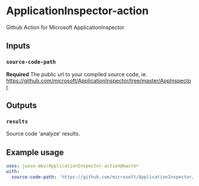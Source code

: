 # ApplicationInspector-action

Github Action for Microsoft ApplicationInspector

## Inputs

### `source-code-path`

**Required** The public url to your compiled source code, ie. https://github.com/microsoft/ApplicationInspector/tree/master/AppInspector

## Outputs

### `results`

Source code 'analyze' results.

## Example usage

```yaml
uses: jusso-dev/ApplicationInspector-action@master
with:
  source-code-path: 'https://github.com/microsoft/ApplicationInspector/tree/master/AppInspector'
```
